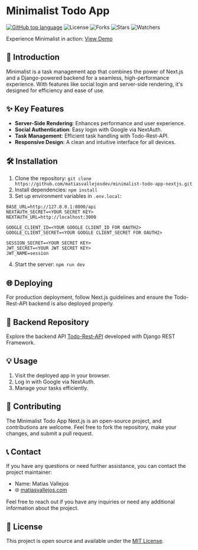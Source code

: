 # Minimalist Todo App

[![GitHub top language](https://img.shields.io/github/languages/top/matiasvallejosdev/minimalist-todo-app-nextjs?color=1081c2)](https://github.com/matiasvallejosdev/minimalist-todo-app-nextjs/search?l=c%23)
![License](https://img.shields.io/github/license/matiasvallejosdev/minimalist-todo-app-nextjs?label=license&logo=github&color=f80&logoColor=fff)
![Forks](https://img.shields.io/github/forks/matiasvallejosdev/minimalist-todo-app-nextjs.svg)
![Stars](https://img.shields.io/github/stars/matiasvallejosdev/minimalist-todo-app-nextjs.svg)
![Watchers](https://img.shields.io/github/watchers/matiasvallejosdev/minimalist-todo-app-nextjs.svg)

Experience Minimalist in action: [View Demo](https://minimalist-tasks.vercel.app/)

## 📘 Introduction

Minimalist is a task management app that combines the power of Next.js and a Django-powered backend for a seamless, high-performance experience. With features like social login and server-side rendering, it's designed for efficiency and ease of use.

## ✨ Key Features

- **Server-Side Rendering**: Enhances performance and user experience.
- **Social Authentication**: Easy login with Google via NextAuth.
- **Task Management**: Efficient task handling with Todo-Rest-API.
- **Responsive Design**: A clean and intuitive interface for all devices.

## 🛠 Installation

1. Clone the repository:
   `git clone https://github.com/matiasvallejosdev/minimalist-todo-app-nextjs.git`
2. Install dependencies:
   `npm install`
3. Set up environment variables in `.env.local`:
```
BASE_URL=http://127.0.0.1:8000/api
NEXTAUTH_SECRET=<YOUR SECRET KEY>
NEXTAUTH_URL=http://localhost:3000

GOOGLE_CLIENT_ID=<YOUR GOOGLE CLIENT_ID FOR OAUTH2>
GOOGLE_CLIENT_SECRET=<YOUR GOOGLE CLIENT_SECRET FOR OAUTH2>

SESSION_SECRET=<YOUR SECRET KEY>
JWT_SECRET=<YOUR JWT SECRET KEY>
JWT_NAME=session
```
4. Start the server:
`npm run dev`

## 🌐 Deploying

For production deployment, follow Next.js guidelines and ensure the Todo-Rest-API backend is also deployed properly.

## 🔗 Backend Repository

Explore the backend API [Todo-Rest-API](https://github.com/matiasvallejosdev/todo-rest-api-django) developed with Django REST Framework.

## 💡 Usage

1. Visit the deployed app in your browser.
2. Log in with Google via NextAuth.
3. Manage your tasks efficiently.

## 🤝 Contributing

The Minimalist Todo App Next.js is an open-source project, and contributions are welcome. Feel free to fork the repository, make your changes, and submit a pull request.

## 📞 Contact

If you have any questions or need further assistance, you can contact the project maintainer:

- Name: Matias Vallejos
- 🌐 [matiasvallejos.com](https://matiasvallejos.com/)

Feel free to reach out if you have any inquiries or need any additional information about the project.

## 📄 License

This project is open source and available under the [MIT License](LICENSE).
